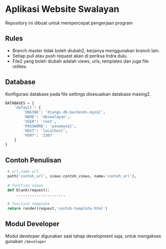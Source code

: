 # Aplikasi Website Swalayan

Repository ini dibuat untuk mempercepat pengerjaan program

## Rules

- Branch master tidak boleh diubah2, kerjanya menggunakan branch lain.
- Setiap pull atau push request akan di periksa Indra dulu.
- File2 yang boleh diubah adalah views, urls, templates dan juga file utilites.

## Database

Konfigurasi database pada file settings disesuaikan database masing2.

```python
DATABASES = {
    'default': {
        'ENGINE': 'django.db.backends.mysql',
        'NAME': 'dbswalayan',
        'USER': 'root',
        'PASSWORD': 'paswmysql',
        'HOST': 'localhost',
        'PORT': '3307'
    }
}
```

## Contoh Penulisan

```python
 # url,name url
 path('contoh_url', views.contoh_views, name='contoh_url'),
 
 # function views
 def blank(request):
     ......................
 
 # function template
 return render(request,'contoh-template.html')
```

## Modul Developer

Modul developer digunakan saat tahap development saja, untuk mengakses gunakan  `/developer`

